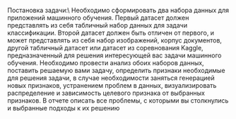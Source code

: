 Постановка задачи:\\
Необходимо сформировать два набора данных для приложений машинного
обучения. Первый датасет должен представлять из себя табличный набор данных для
задачи классификации. Второй датасет должен быть отличен от первого, и может
представлять из себя набор изображений, корпус документов, другой табличный
датасет или датасет из соревнования Kaggle, предназначенный для решения
интересующей вас задачи машинного обучения. Необходимо провести анализ обоих
наборов данных, поставить решаемую вами задачу, определить признаки необходимые
для решения задачи, в случае необходимости заняться генерацией новых признаков,
устранением проблем в данных, визуализировать распределение и зависимость
целевого признака от выбранных признаков. В отчете описать все проблемы, с
которыми вы столкнулись и выбранные подходы к их решению
